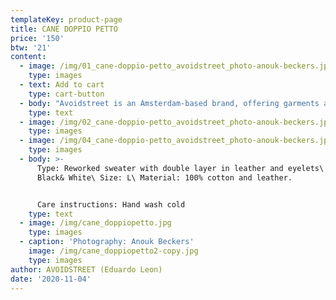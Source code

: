 ```yaml
---
templateKey: product-page
title: CANE DOPPIO PETTO
price: '150'
btw: '21'
content:
  - image: /img/01_cane-doppio-petto_avoidstreet_photo-anouk-beckers.jpg
    type: images
  - text: Add to cart
    type: cart-button
  - body: "Avoidstreet is an Amsterdam-based brand, offering garments and accessories defined by expressive and unique details regenerated from upcycled materials. Every garment starts off as an hyper-adaptable base for transformation — ready to be appropriated, deconstructed, remixed, and finally copied and pasted back into circulation as something else. \r\n\n\r\n\n\r\n\nThe endless source of fast fashion garments available as deadstock and in secondhand markets are like low-resolution images on a hard drive. The result is distinctive one-of-a-kind or small editions that embed a dualist vernacular between the commonplace and the tropes of high fashion. \r\n\n\r\n\nFounded in 2017, Avoidstreet is the initiative of designer Eduardo Leon. Unbridled by industry conventions, Leon combines the sensibilities of rich color-drenched images of Peruvian folklore, tecnocumbia, and bootleg-filled markets, and the potency of a Milanese high-gloss veneer in his creations, including garments, crafted objects, installations, and performances."
    type: text
  - image: /img/02_cane-doppio-petto_avoidstreet_photo-anouk-beckers.jpg
    type: images
  - image: /img/04_cane-doppio-petto_avoidstreet_photo-anouk-beckers.jpg
    type: images
  - body: >-
      Type: Reworked sweater with double layer in leather and eyelets\ Colour:
      Black& White\ Size: L\ Material: 100% cotton and leather. 


      Care instructions: Hand wash cold
    type: text
  - image: /img/cane_doppiopetto.jpg
    type: images
  - caption: 'Photography: Anouk Beckers'
    image: /img/cane_doppiopetto2-copy.jpg
    type: images
author: AVOIDSTREET (Eduardo Leon)
date: '2020-11-04'
---
```


